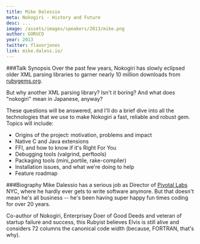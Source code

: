 ```yaml
---
title: Mike Dalessio
meta: Nokogiri - History and Future
desc: ...
image: /assets/images/speakers/2013/mike.png
author: GORUCO
year: 2013
twitter: flavorjones
link: mike.daless.io/
---
```


###Talk Synopsis
Over the past few years, Nokogiri has slowly eclipsed older XML parsing libraries to garner nearly 10 million downloads from [rubygems.org](http://rubygems.org).

But why another XML parsing library? Isn't it boring? And what does "nokogiri" mean in Japanese, anyway?

These questions will be answered, and I'll do a brief dive into all the technologies that we use to make Nokogiri a fast, reliable and robust gem. Topics will include:

* Origins of the project: motivation, problems and impact
* Native C and Java extensions
* FFI, and how to know if it's Right For You
* Debugging tools (valgrind, perftools)
* Packaging tools (mini_portile, rake-compiler)
* Installation issues, and what we're doing to help
* Feature roadmap

###Biography
Mike Dalessio has a serious job as Director of [Pivotal Labs](http://pivotallabs.com) NYC, where he hardly ever gets to write software anymore. But that doesn't mean he's all business -- he's been having super happy fun times coding for over 20 years.

Co-author of Nokogiri, Enterprisey Doer of Good Deeds and veteran of startup failure and success, this Rubyist believes Elvis is still alive and considers 72 columns the canonical code width (because, FORTRAN, that's why).
